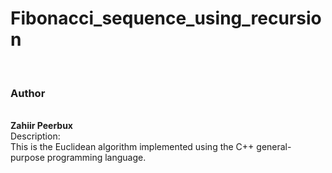 # Fibonacci_sequence_using_recursion
<br>
<h3>Author</h3>
<br>
<b>Zahiir Peerbux</b>
<br>
Description:
<br>
This is the Euclidean algorithm implemented using the C++ general-purpose programming language.

